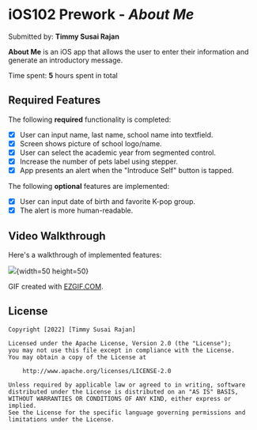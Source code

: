 # iOS102 Prework - *About Me*

Submitted by: **Timmy Susai Rajan**

**About Me** is an iOS app that allows the user to enter their information and generate an introductory message.

Time spent: **5** hours spent in total

## Required Features

The following **required** functionality is completed:

* [x] User can input name, last name, school name into textfield.
* [x] Screen shows picture of school logo/name.
* [x] User can select the academic year from segmented control.
* [x] Increase the number of pets label using stepper.
* [x] App presents an alert when the "Introduce Self" button is tapped.

The following **optional** features are implemented:

* [x] User can input date of birth and favorite K-pop group.
* [x] The alert is more human-readable.

## Video Walkthrough

Here's a walkthrough of implemented features:

![](https://github.com/tsuyuwou/iOSPrework/blob/main/demo.gif){width=50 height=50}

GIF created with [EZGIF.COM](https://ezgif.com/video-to-gif/).

## License

    Copyright [2022] [Timmy Susai Rajan]

    Licensed under the Apache License, Version 2.0 (the "License");
    you may not use this file except in compliance with the License.
    You may obtain a copy of the License at

        http://www.apache.org/licenses/LICENSE-2.0

    Unless required by applicable law or agreed to in writing, software
    distributed under the License is distributed on an "AS IS" BASIS,
    WITHOUT WARRANTIES OR CONDITIONS OF ANY KIND, either express or implied.
    See the License for the specific language governing permissions and
    limitations under the License.
